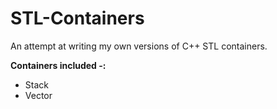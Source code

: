 # STL-Containers
An attempt at writing my own versions of C++ STL containers.

**Containers included -:**
 - Stack
 - Vector